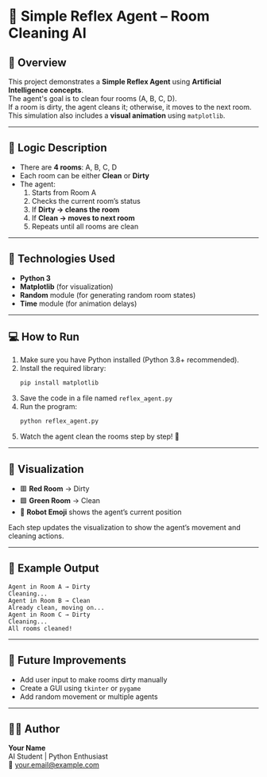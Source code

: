 # 🧹 Simple Reflex Agent – Room Cleaning AI

## 📘 Overview
This project demonstrates a **Simple Reflex Agent** using **Artificial Intelligence concepts**.  
The agent's goal is to clean four rooms (A, B, C, D).  
If a room is dirty, the agent cleans it; otherwise, it moves to the next room.  
This simulation also includes a **visual animation** using `matplotlib`.

---

## 🧠 Logic Description
- There are **4 rooms**: A, B, C, D  
- Each room can be either **Clean** or **Dirty**  
- The agent:
  1. Starts from Room A  
  2. Checks the current room’s status  
  3. If **Dirty → cleans the room**  
  4. If **Clean → moves to next room**  
  5. Repeats until all rooms are clean  

---

## 🧩 Technologies Used
- **Python 3**
- **Matplotlib** (for visualization)
- **Random** module (for generating random room states)
- **Time** module (for animation delays)

---

## 💻 How to Run
1. Make sure you have Python installed (Python 3.8+ recommended).  
2. Install the required library:
   ```bash
   pip install matplotlib
   ```
3. Save the code in a file named `reflex_agent.py`
4. Run the program:
   ```bash
   python reflex_agent.py
   ```
5. Watch the agent clean the rooms step by step! 🤖

---

## 🎨 Visualization
- 🟥 **Red Room** → Dirty  
- 🟩 **Green Room** → Clean  
- 🤖 **Robot Emoji** shows the agent’s current position  

Each step updates the visualization to show the agent’s movement and cleaning actions.

---

## 📸 Example Output
```
Agent in Room A → Dirty
Cleaning...
Agent in Room B → Clean
Already clean, moving on...
Agent in Room C → Dirty
Cleaning...
All rooms cleaned!
```

---

## 🚀 Future Improvements
- Add user input to make rooms dirty manually  
- Create a GUI using `tkinter` or `pygame`  
- Add random movement or multiple agents  

---

## 👨‍💻 Author
**Your Name**  
AI Student | Python Enthusiast  
📧 your.email@example.com  
